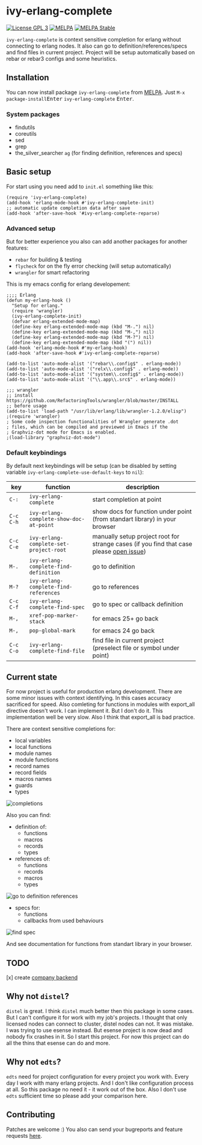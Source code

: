 # ivy-erlang-complete


[![License GPL 3](https://img.shields.io/badge/license-GPL_3-green.svg)](http://www.gnu.org/licenses/gpl-3.0.txt)
[![MELPA](https://melpa.org/packages/ivy-erlang-complete-badge.svg)](https://melpa.org/#/ivy-erlang-complete)
[![MELPA Stable](https://stable.melpa.org/packages/ivy-erlang-complete-badge.svg)](https://stable.melpa.org/#/ivy-erlang-complete)


`ivy-erlang-complete` is context sensitive completion for erlang
without connecting to erlang nodes. It also can go to
definition/references/specs and find files in current project. Project
will be setup automatically based on rebar or rebar3 configs and some heuristics.

## Installation

You can now install package `ivy-erlang-complete` from
[MELPA](https://melpa.org/#/getting-started). Just `M-x`
`package-install`<kbd>Enter</kbd> `ivy-erlang-complete` <kbd>Enter</kbd>.

### System packages
 * findutils
 * coreutils
 * sed
 * grep
 * the_silver_searcher `ag` (for finding definition, references and specs)
 
## Basic setup

For start using you need add to `init.el` something like this:

``` emacs-lisp
(require 'ivy-erlang-complete)
(add-hook 'erlang-mode-hook #'ivy-erlang-complete-init)
;; automatic update completion data after save
(add-hook 'after-save-hook '#ivy-erlang-complete-reparse)
```

### Advanced setup

But for better experience you also can add another packages for another
features:

* `rebar` for building & testing
* `flycheck` for on the fly error checking (will setup automatically)
* `wrangler` for smart refactoring

This is my emacs config for erlang developement:

``` emacs-lisp
;;;; Erlang
(defun my-erlang-hook ()
  "Setup for erlang."
  (require 'wrangler)
  (ivy-erlang-complete-init)
  (defvar erlang-extended-mode-map)
  (define-key erlang-extended-mode-map (kbd "M-.") nil)
  (define-key erlang-extended-mode-map (kbd "M-,") nil)
  (define-key erlang-extended-mode-map (kbd "M-?") nil)
  (define-key erlang-extended-mode-map (kbd "(") nil))
(add-hook 'erlang-mode-hook #'my-erlang-hook)
(add-hook 'after-save-hook #'ivy-erlang-complete-reparse)

(add-to-list 'auto-mode-alist '("rebar\\.config$" . erlang-mode))
(add-to-list 'auto-mode-alist '("relx\\.config$" . erlang-mode))
(add-to-list 'auto-mode-alist '("system\\.config$" . erlang-mode))
(add-to-list 'auto-mode-alist '("\\.app\\.src$" . erlang-mode))

;;; wrangler
;; install https://github.com/RefactoringTools/wrangler/blob/master/INSTALL
;; before usage
(add-to-list 'load-path "/usr/lib/erlang/lib/wrangler-1.2.0/elisp")
;(require 'wrangler)
; Some code inspection functionalities of Wrangler generate .dot
; files, which can be compiled and previewed in Emacs if the
; Graphviz-dot mode for Emacs is enabled.
;(load-library "graphviz-dot-mode")
```

### Default keybindings
By default next keybindings will be setup (can be disabled by setting
variable `ivy-erlang-complete-use-default-keys` to `nil`):

key | function | description
--- | -------- | -----------
`C-:` | `ivy-erlang-complete` | start completion at point
`C-c C-h` | `ivy-erlang-complete-show-doc-at-point` | show docs for function under point (from standart library) in your browser
`C-c C-e` | `ivy-erlang-complete-set-project-root` | manually setup project root for strange cases (if you find that case please [open issue](https://github.com/s-kostyaev/ivy-erlang-complete/issues/new))
`M-.` | `ivy-erlang-complete-find-definition` | go to definition
`M-?` | `ivy-erlang-complete-find-references` | go to references
`C-c C-f` | `ivy-erlang-complete-find-spec` | go to spec or callback definition
`M-,` | `xref-pop-marker-stack` | for emacs 25+ go back
`M-,` | `pop-global-mark` | for emacs 24 go back
`C-c C-o` | `ivy-erlang-complete-find-file` | find file in current project (preselect file or symbol under point)



## Current state

For now project is useful for production erlang development. There are
some minor issues with context identifying. In this cases accuracy
sacrificed for speed. Also comleting for functions in modules with
export_all directive doesn't work. I can implement it. But I don't
do it. This implementation well be very slow. Also I think that
export_all is bad practice.

There are context sensitive completions for:
* local variables
* local functions
* module names
* module functions
* record names
* record fields
* macros names
* guards
* types

![completions](https://github.com/s-kostyaev/ivy-erlang-complete/raw/master/completion.gif)

Also you can find:
* definition of:
  * functions
  * macros
  * records
  * types
* references of:
  * functions
  * records
  * macros
  * types

![go to definition references](https://github.com/s-kostyaev/ivy-erlang-complete/raw/master/gotodefref.gif)

* specs for:
  * functions
  * callbacks from used behaviours

![find spec](https://github.com/s-kostyaev/ivy-erlang-complete/raw/master/findspec.gif)

And see documentation for functions from standart library in your
browser.

## TODO
[x] create [company backend](https://github.com/s-kostyaev/company-erlang)

## Why not `distel`?

`distel` is great. I think `distel` much better then this package in
some cases. But I can't configure it for work with my job's projects. 
I thought that only licensed nodes can connect to cluster, distel
nodes can not. It was mistake. I was trying to use esense instead. But
esense project is now dead and nobody fix crashes in it. So I start
this project. For now this project can do all the thins that esense
can do and more.

## Why not `edts`?

`edts` need for project configuration for every project you
work with. Every day I work with many erlang projects. And I don't
like configuration process at all. So this package no need it - it
work out of the box. Also I don't use `edts` sufficient time so please
add your comparison here.

## Contributing

Patches are welcome :) You also can send your bugreports and feature
requests [here](https://github.com/s-kostyaev/ivy-erlang-complete/issues/new).

